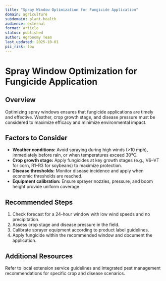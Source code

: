 ```yaml
---
title: "Spray Window Optimization for Fungicide Application"
domain: agriculture
subdomain: plant-health
audience: external
format: article
status: published
author: Agronomy Team
last_updated: 2025-10-01
pii_risk: low
---
```


# Spray Window Optimization for Fungicide Application

## Overview
Optimizing spray windows ensures that fungicide applications are timely and effective. Weather, crop growth stage, and disease pressure must be considered to maximize efficacy and minimize environmental impact.

## Factors to Consider
- **Weather conditions:** Avoid spraying during high winds (>10 mph), immediately before rain, or when temperatures exceed 30°C.
- **Crop growth stage:** Apply fungicides at key growth stages (e.g., V6–VT for corn, R1–R3 for soybeans) to maximize protection.
- **Disease thresholds:** Monitor disease incidence and apply when economic thresholds are reached.
- **Equipment calibration:** Ensure sprayer nozzles, pressure, and boom height provide uniform coverage.

## Recommended Steps
1. Check forecast for a 24-hour window with low wind speeds and no precipitation.
2. Assess crop stage and disease pressure in the field.
3. Calibrate sprayer equipment according to product label guidelines.
4. Apply fungicide within the recommended window and document the application.

## Additional Resources
Refer to local extension service guidelines and integrated pest management recommendations for specific crop and disease scenarios.
